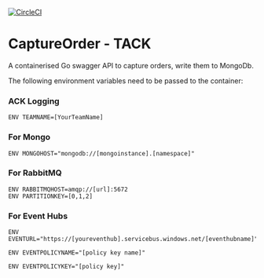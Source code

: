 [![CircleCI](https://circleci.com/gh/shanepeckham/captureorderack/tree/master.svg?style=svg)](https://circleci.com/gh/shanepeckham/captureorderack/tree/master)

# CaptureOrder  - TACK

A containerised Go swagger API to capture orders, write them to MongoDb.

The following environment variables need to be passed to the container:

### ACK Logging
```
ENV TEAMNAME=[YourTeamName]
```
### For Mongo
```
ENV MONGOHOST="mongodb://[mongoinstance].[namespace]"
```

### For RabbitMQ
```
ENV RABBITMQHOST=amqp://[url]:5672
ENV PARTITIONKEY=[0,1,2]
```
### For Event Hubs
```
ENV EVENTURL="https://[youreventhub].servicebus.windows.net/[eventhubname]"

ENV EVENTPOLICYNAME="[policy key name]"

ENV EVENTPOLICYKEY="[policy key]"


```

